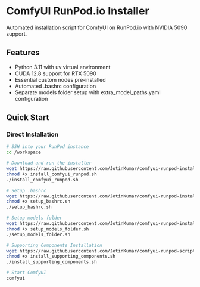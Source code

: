 # ComfyUI RunPod.io Installer

Automated installation script for ComfyUI on RunPod.io with NVIDIA 5090 support.

## Features

- Python 3.11 with uv virtual environment
- CUDA 12.8 support for RTX 5090
- Essential custom nodes pre-installed
- Automated .bashrc configuration
- Separate models folder setup with extra_model_paths.yaml configuration

## Quick Start

### Direct Installation

```bash
# SSH into your RunPod instance
cd /workspace

# Download and run the installer
wget https://raw.githubusercontent.com/JotinKumar/comfyui-runpod-installer/main/install_comfyui_runpod.sh
chmod +x install_comfyui_runpod.sh
./install_comfyui_runpod.sh

# Setup .bashrc
wget https://raw.githubusercontent.com/JotinKumar/comfyui-runpod-installer/main/setup_bashrc.sh
chmod +x setup_bashrc.sh
./setup_bashrc.sh

# Setup models folder
wget https://raw.githubusercontent.com/JotinKumar/comfyui-runpod-installer/main/setup_models_folder.sh
chmod +x setup_models_folder.sh
./setup_models_folder.sh

# Supporting Components Installation
wget https://raw.githubusercontent.com/JotinKumar/comfyui-runpod-scripts/main/install_supporting_components.sh
chmod +x install_supporting_components.sh
./install_supporting_components.sh

# Start ComfyUI
comfyui

